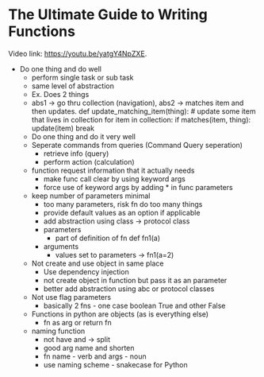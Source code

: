 # The Ultimate Guide to Writing Functions

Video link: https://youtu.be/yatgY4NpZXE.

- Do one thing and do well
    - perform single task or sub task 
    - same level of abstraction
    - Ex. Does 2 things 
    - abs1 -> go thru collection (navigation), abs2 -> matches item and then updates. 
        def update_matching_item(thing):
            # update some item that lives in collection
            for item in collection:
                if matches(item, thing):
                    update(item)
                    break
    - Do one thing and do it very well
    - Seperate commands from queries (Command Query seperation)
        - retrieve info (query)
        - perform action (calculation)
    - function request information that it actually needs
        - make func call clear by using keyword args
        - force use of keyword args by adding * in func parameters
    - keep number of parameters minimal
        - too many parameters, risk fn do too many things
        - provide default values as an option if applicable
        - add abstraction using class -> protocol class
        - parameters
            - part of definition of fn def fn1(a)
        - arguments 
            - values set to parameters -> fn1(a=2)
    - Not create and use object in same place
        - Use dependency injection
        - not create object in function but pass it as an parameter
        - better add abstraction using abc or protocol classes
    - Not use flag parameters
        - basically 2 fns - one case boolean True and other False
    - Functions in python are objects (as is everything else)
        - fn as arg or return fn
    - naming function
        - not have and -> split
        - good arg name and shorten
        - fn name - verb and args - noun
        - use naming scheme - snakecase for Python